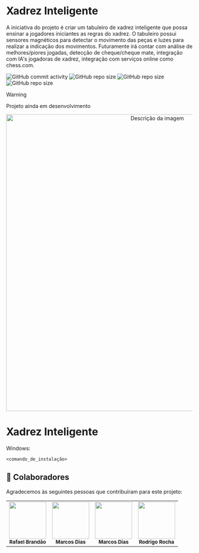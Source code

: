 # Xadrez Inteligente
A iniciativa do projeto é criar um tabuleiro de xadrez inteligente que possa ensinar a jogadores iniciantes as regras do xadrez. O tabuleiro possui sensores magnéticos para detectar o movimento das peças e luzes para realizar a indicação dos movimentos. Futuramente irá contar com análise de melhores/piores jogadas, detecção de cheque/cheque mate, integração com IA's jogadoras de xadrez, integração com serviços online como chess.com.

![GitHub commit activity](https://img.shields.io/github/commit-activity/t/Chess-Game-Challenge/Code?style=flat-squarestyle=for-the-badge)
![GitHub repo size](https://img.shields.io/github/repo-size/Chess-Game-Challenge/Code?style=flat-squarestyle=for-the-badge)
![GitHub repo size](https://img.shields.io/badge/EspIDF-100000?style=flat&logo=espressif&logoColor=FFFFFF&labelColor=FF0000&color=555555)
![GitHub repo size](https://img.shields.io/badge/Esp32-100000?style=flat&logo=esphome&logoColor=FFFFFF&labelColor=05BD27&color=555555)

>[!WARNING]
Projeto ainda em desenvolvimento

<div align="center">
  <a href="https://youtu.be/EqiqyPKM_Wo" target="_blank">
    <img src="https://github.com/user-attachments/assets/a1247f05-895e-4993-a8a5-199f966a6fe4" alt="Descrição da imagem" width="800">
  </a>
</div>


# Xadrez Inteligente
Windows:

```
<comando_de_instalação>
```

## 🤝 Colaboradores

Agradecemos às seguintes pessoas que contribuíram para este projeto:
<table>
  <tr>
    <td align="center">
      <a href="https://github.com/RafaelBrandaoBastos" title="defina o título do link">
        <img src="https://github.com/user-attachments/assets/e7ff2c84-481b-4688-89a6-225005fbc9bf" width="100px;"/><br>
        <sub>
          <b>Rafael Brandão</b>
        </sub>
      </a>
    </td>
    <td align="center">
      <a href="https://github.com/Awakened-Redstone" title="defina o título do link">
        <img src="https://github.com/user-attachments/assets/c9848538-279d-482b-abf5-80f3c7f7a019" width="100px;"/><br>
        <sub>
          <b>Marcos Dias</b>
        </sub>
      </a>
    </td>
    <td align="center">
      <a href="https://github.com/MattosPedro" title="defina o título do link">
        <img src="https://github.com/user-attachments/assets/22d53180-88e9-4c3d-8744-bb033067da52" width="100px;"/><br>
        <sub>
          <b>Marcos Dias</b>
        </sub>
      </a>
    </td>
    <td align="center">
        <img src="https://github.com/user-attachments/assets/a20b6008-a998-4d3b-955d-3df800d87d98" width="100px;"/><br>
        <sub>
          <b>Rodrigo Rocha</b>
        </sub>
    </td>
</table>
